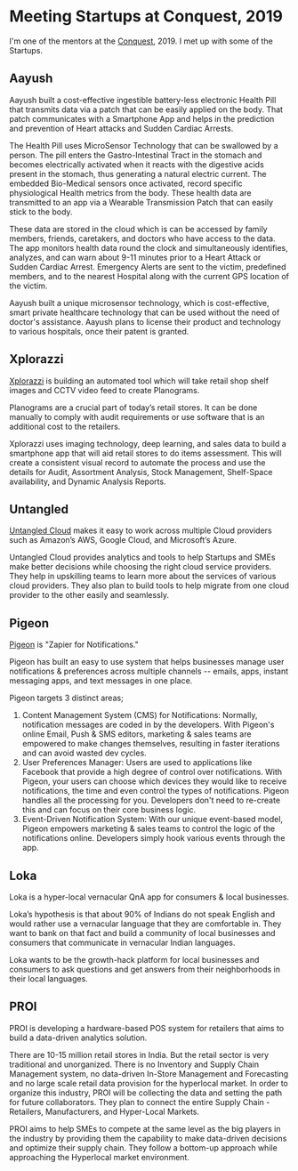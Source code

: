 # Meeting Startups at Conquest, 2019

I'm one of the mentors at the <a href="http://conquest.org.in/">Conquest</a>, 2019. I met up with some of the Startups.

## Aayush

Aayush built a cost-effective ingestible battery-less electronic Health Pill that transmits data via a patch that can be easily applied on the body. That patch communicates with a Smartphone App and helps in the prediction and prevention of Heart attacks and Sudden Cardiac Arrests.

The Health Pill uses MicroSensor Technology that can be swallowed by a person. The pill enters the Gastro-Intestinal Tract in the stomach and becomes electrically activated when it reacts with the digestive acids present in the stomach, thus generating a natural electric current. The embedded  Bio-Medical sensors once activated, record specific physiological Health metrics from the body. These health data are transmitted to an app via a Wearable Transmission Patch that can easily stick to the body.

These data are stored in the cloud which is can be accessed by family members, friends, caretakers, and doctors who have access to the data. The app monitors health data round the clock and simultaneously identifies, analyzes, and can warn about 9-11 minutes prior to a Heart Attack or Sudden Cardiac Arrest. Emergency Alerts are sent to the victim, predefined members, and to the nearest Hospital along with the current GPS location of the victim.

Aayush built a unique microsensor technology, which is cost-effective, smart private healthcare technology that can be used without the need of doctor's assistance. Aayush plans to license their product and technology to various hospitals, once their patent is granted.

## Xplorazzi

<a href="https://www.xplorazzi.com/">Xplorazzi</a> is building an automated tool which will take retail shop shelf images and CCTV video feed to create Planograms.

Planograms are a crucial part of today’s retail stores. It can be done manually to comply with audit requirements or use software that is an additional cost to the retailers.

Xplorazzi uses imaging technology, deep learning, and sales data to build a smartphone app that will aid retail stores to do items assessment. This will create a consistent visual record to automate the process and use the details for Audit, Assortment Analysis, Stock Management, Shelf-Space availability, and Dynamic Analysis Reports.

## Untangled 

<a href="https://untangled.cloud/">Untangled Cloud</a> makes it easy to work across multiple Cloud providers such as Amazon’s AWS, Google Cloud, and Microsoft’s Azure.

Untangled Cloud provides analytics and tools to help Startups and SMEs make better decisions while choosing the right cloud service providers. They help in upskilling teams to learn more about the services of various cloud providers. They also plan to build tools to help migrate from one cloud provider to the other easily and seamlessly. 

## Pigeon

<a href="https://pigeonapp.io/">Pigeon</a> is "Zapier for Notifications."

Pigeon has built an easy to use system that helps businesses manage user notifications & preferences across multiple channels -- emails, apps, instant messaging apps, and text messages in one place.

Pigeon targets 3 distinct areas;
<ol>
<li>Content Management System (CMS) for Notifications: Normally, notification messages are coded in by the developers. With Pigeon's online Email, Push  & SMS editors, marketing & sales teams are empowered to make changes themselves, resulting in faster iterations and can avoid wasted dev cycles.</li>
<li>User Preferences Manager: Users are used to applications like Facebook that provide a high degree of control over notifications. With Pigeon, your users can choose which devices they would like to receive notifications, the time and even control the types of notifications. Pigeon handles all the processing for you. Developers don't need to re-create this and can focus on their core business logic.</li>
<li>Event-Driven Notification System: With our unique event-based model, Pigeon empowers marketing & sales teams to control the logic of the notifications online. Developers simply hook various events through the app.</li>
</ol>

## Loka

Loka is a hyper-local vernacular QnA app for consumers & local businesses.

Loka’s hypothesis is that about 90% of Indians do not speak English and would rather use a vernacular language that they are comfortable in. They want to bank on that fact and build a community of local businesses and consumers that communicate in vernacular Indian languages.

Loka wants to be the growth-hack platform for local businesses and consumers to ask questions and get answers from their neighborhoods in their local languages.

## PROI

PROI is developing a hardware-based POS system for retailers that aims to build a data-driven analytics solution.

There are 10-15 million retail stores in India.  But the retail sector is very traditional and unorganized. There is no  Inventory and Supply Chain Management system, no data-driven In-Store  Management and Forecasting and no large scale retail data provision for the hyperlocal market. In order to organize this industry, PROI will be collecting the data and setting the path for future collaborators. They plan to connect the entire Supply Chain - Retailers, Manufacturers, and Hyper-Local Markets.

PROI aims to help SMEs to compete at the same level as the big players in the industry by providing them the capability to make data-driven decisions and optimize their supply chain. They follow a  bottom-up approach while approaching the Hyperlocal market environment.